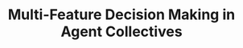 ---
tags: [paper, conference]
authors: "<b>J. T. Ebert</b>, M. Gauci, and R. Nagpal"
title: "Multi-Feature Decision Making in Agent Collectives"
in: In <i>Proc. of the 17th Conference on Autonomous Agents an Multiagent Systems (AAMAS 2018), Stockholm, Sweden, July 10–15, 2018</i>
extra: IFAAMAS
1file: "papers/Sternadetal.SkillLearning.2014.pdf"
---